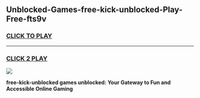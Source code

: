 
## Unblocked-Games-free-kick-unblocked-Play-Free-fts9v
<h3>
<a href="https://premium76.site?title=free-kick-unblocked&ref=12A">CLICK TO PLAY</a></h3>
<hr>

<h3>
<a href="https://premium76.site?title=free-kick-unblocked&ref=12A">CLICK 2 PLAY</a>
  
</h3>

<a href="https://premium76.site?title=free-kick-unblocked&ref=12A"><img src="https://clearcache.store/games.png"></a>


**free-kick-unblocked games unblocked: Your Gateway to Fun and Accessible Online Gaming**

